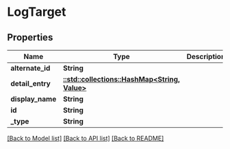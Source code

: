 # LogTarget

## Properties
Name | Type | Description | Notes
------------ | ------------- | ------------- | -------------
**alternate_id** | **String** |  | [optional] 
**detail_entry** | [**::std::collections::HashMap<String, Value>**](Value.md) |  | [optional] 
**display_name** | **String** |  | [optional] 
**id** | **String** |  | [optional] 
**_type** | **String** |  | [optional] 

[[Back to Model list]](../README.md#documentation-for-models) [[Back to API list]](../README.md#documentation-for-api-endpoints) [[Back to README]](../README.md)


